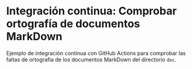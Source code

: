 # Integración continua: Comprobar ortografía de documentos MarkDown

Ejemplo de integración continua con GitHub Actions para comprobar las faltas de ortografía de los documentos MarkDown del directorio `doc`. 
